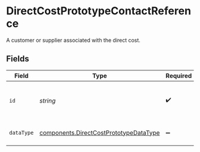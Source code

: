 # DirectCostPrototypeContactReference

A customer or supplier associated with the direct cost.


## Fields

| Field                                                                                            | Type                                                                                             | Required                                                                                         | Description                                                                                      |
| ------------------------------------------------------------------------------------------------ | ------------------------------------------------------------------------------------------------ | ------------------------------------------------------------------------------------------------ | ------------------------------------------------------------------------------------------------ |
| `id`                                                                                             | *string*                                                                                         | :heavy_check_mark:                                                                               | Unique identifier for a customer or supplier.                                                    |
| `dataType`                                                                                       | [components.DirectCostPrototypeDataType](../../models/components/directcostprototypedatatype.md) | :heavy_minus_sign:                                                                               | Allowed name of the 'dataType'.                                                                  |